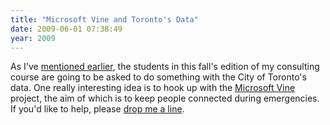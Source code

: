 ```yaml
---
title: "Microsoft Vine and Toronto's Data"
date: 2009-06-01 07:38:49
year: 2009
---
```

As I've <a href="http://pyre.third-bit.com/blog/archives/2460.html">mentioned earlier</a>, the students in this fall's edition of my consulting course are going to be asked to do something with the City of Toronto's data. One really interesting idea is to hook up with the <a href="http://radar.oreilly.com/2009/05/vine-disaster-tech-from-micros.html">Microsoft Vine</a> project, the aim of which is to keep people connected during emergencies. If you'd like to help, please <a href="mailto:gvwilson@cs.utoronto.ca">drop me a line</a>.
